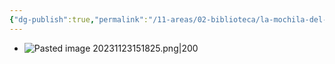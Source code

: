 ```yaml
---
{"dg-publish":true,"permalink":"/11-areas/02-biblioteca/la-mochila-del-musico/","noteIcon":""}
---
```


- ![Pasted image 20231123151825.png|200](/img/user/02%20Image/Pasted%20image%2020231123151825.png)